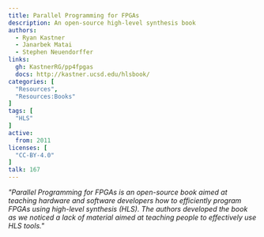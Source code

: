 ```yaml
---
title: Parallel Programming for FPGAs
description: An open-source high-level synthesis book
authors:
  - Ryan Kastner
  - Janarbek Matai
  - Stephen Neuendorffer
links:
  gh: KastnerRG/pp4fpgas
  docs: http://kastner.ucsd.edu/hlsbook/
categories: [
  "Resources",
  "Resources:Books"
]
tags: [
  "HLS"
]
active:
  from: 2011
licenses: [
  "CC-BY-4.0"
]
talk: 167
---
```


*"Parallel Programming for FPGAs is an open-source book aimed at teaching hardware and software developers how to efficiently program FPGAs using high-level synthesis (HLS). The authors developed the book as we noticed a lack of material aimed at teaching people to effectively use HLS tools."*
